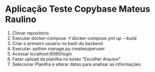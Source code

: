 # Aplicação Teste Copybase Mateus Raulino

1. Clonar repositorio
2. Executar docker-compose -f docker-compose.yml up --build
3. Criar o primeiro usuário no bash do backend
4. Executar: python manage.py createsuperuser
5. Acessar localhost:8080/login
6. Fazer upload da planilha no botao "Escolher Arquivo"
7. Selecionar Planilha e alterar datas para analisar as informações
